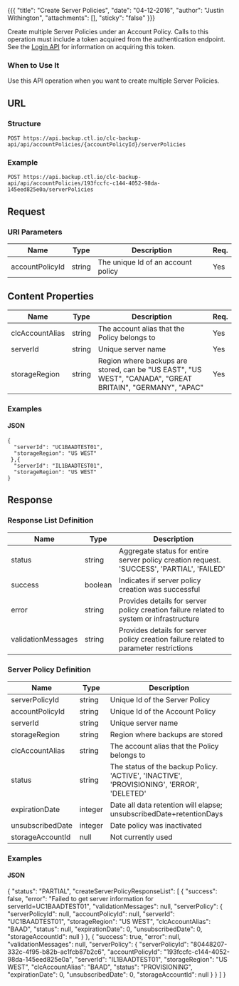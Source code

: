 {{{
  "title": "Create Server Policies",
  "date": "04-12-2016",
  "author": "Justin Withington",
  "attachments": [],
  "sticky": "false"
}}}

Create multiple Server Policies under an Account Policy. Calls to this operation must include a token acquired from the authentication endpoint. See the [Login API](../Authentication/login.md) for information on acquiring this token.

### When to Use It

Use this API operation when you want to create multiple Server Policies.

## URL

### Structure

    POST https://api.backup.ctl.io/clc-backup-api/api/accountPolicies/{accountPolicyId}/serverPolicies

### Example

    POST https://api.backup.ctl.io/clc-backup-api/api/accountPolicies/193fccfc-c144-4052-98da-145eed825e0a/serverPolicies

## Request

### URI Parameters

| Name | Type | Description | Req. |
| --- | --- | --- | --- |
| accountPolicyId | string | The unique Id of an account policy | Yes |


## Content Properties

| Name | Type | Description | Req. |
| --- | --- | --- | --- |
| clcAccountAlias | string | The account alias that the Policy belongs to | Yes |
| serverId | string | Unique server name | Yes|
| storageRegion | string | Region where backups are stored, can be "US EAST", "US WEST", "CANADA", "GREAT BRITAIN", "GERMANY", "APAC" | Yes|


### Examples

#### JSON

    {
      "serverId": "UC1BAADTEST01",
      "storageRegion": "US WEST"
     },{
      "serverId": "IL1BAADTEST01",
      "storageRegion": "US WEST"
    }


## Response

### Response List Definition

| Name | Type | Description |
| --- | --- | --- |
| status | string | Aggregate status for entire server policy creation request. 'SUCCESS', 'PARTIAL', 'FAILED' |
| success | boolean | Indicates if server policy creation was successful |
| error | string | Provides details for server policy creation failure related to system or infrastructure |
| validationMessages | string | Provides details for server policy creation failure related to parameter restrictions |

### Server Policy Definition

| Name | Type | Description |
| --- | --- | --- |
| serverPolicyId | string | Unique Id of the Server Policy |
| accountPolicyId | string | Unique Id of the Account Policy |
| serverId | string | Unique server name |
| storageRegion | string | Region where backups are stored |
| clcAccountAlias | string | The account alias that the Policy belongs to |
| status | string | The status of the backup Policy. 'ACTIVE', 'INACTIVE', 'PROVISIONING', 'ERROR', 'DELETED' |
| expirationDate | integer | Date all data retention will elapse; unsubscribedDate+retentionDays |
| unsubscribedDate | integer | Date policy was inactivated|
| storageAccountId | null | Not currently used |


### Examples

#### JSON

{
  "status": "PARTIAL",
  "createServerPolicyResponseList": [
    {
      "success": false,
      "error": "Failed to get server information for serverId=UC1BAADTEST01",
      "validationMessages": null,
      "serverPolicy": {
        "serverPolicyId": null,
        "accountPolicyId": null,
        "serverId": "UC1BAADTEST01",
        "storageRegion": "US WEST",
        "clcAccountAlias": "BAAD",
        "status": null,
        "expirationDate": 0,
        "unsubscribedDate": 0,
        "storageAccountId": null
      }
    },
    {
      "success": true,
      "error": null,
      "validationMessages": null,
      "serverPolicy": {
        "serverPolicyId": "80448207-332c-4f95-b82b-ac1fcb87b2c6",
        "accountPolicyId": "193fccfc-c144-4052-98da-145eed825e0a",
        "serverId": "IL1BAADTEST01",
        "storageRegion": "US WEST",
        "clcAccountAlias": "BAAD",
        "status": "PROVISIONING",
        "expirationDate": 0,
        "unsubscribedDate": 0,
        "storageAccountId": null
      }
    }
  ]
}
